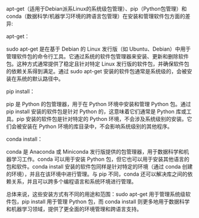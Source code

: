 apt-get（适用于Debian派系Linux的系统级包管理）、pip（Python包管理）和conda（数据科学/机器学习环境的跨语言包管理）在安装和管理软件包方面的差异:

apt-get：

sudo apt-get 是在基于 Debian 的 Linux 发行版（如 Ubuntu、Debian）中用于管理软件包的命令行工具。它通过系统的软件包管理器来安装、更新和删除软件包。这种方式通常提供了稳定且针对特定 Linux 发行版的软件包，并确保软件包的依赖关系得到满足。通过 sudo apt-get 安装的软件包通常是系统级的，会被安装在系统的默认路径中。

pip install：

pip 是 Python 的包管理器，用于在 Python 环境中安装和管理 Python 包。通过 pip install 安装的软件包是针对 Python 的，这意味着它们通常是 Python 库或工具。pip 安装的软件包是针对特定的 Python 环境，不会涉及系统级别的安装。它们会被安装在 Python 环境的库目录中，不会影响系统级别的其他程序。

conda install：

conda 是 Anaconda 或 Miniconda 发行版提供的包管理器，用于数据科学和机器学习工作。conda 可以用于安装 Python 包，但它也可以用于安装其他语言的包和软件。conda install 安装的软件包同样是针对特定的环境（通过 conda 创建的环境），并且在该环境中进行管理。与 pip 不同，conda 还可以解决库之间的依赖关系，并且可以跨多个编程语言和系统环境进行管理。

总体来说，这些安装方式有不同的用途和范围：sudo apt-get 用于管理系统级软件包，pip install 用于管理 Python 包，而 conda install 则更多地用于数据科学和机器学习领域，提供了更全面的环境管理和跨语言支持。

